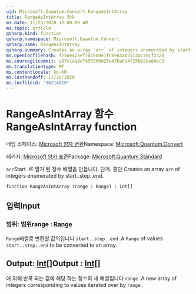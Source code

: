 ```yaml
---
uid: Microsoft.Quantum.Convert.RangeAsIntArray
title: RangeAsIntArray 함수
ms.date: 11/25/2020 12:00:00 AM
ms.topic: article
qsharp.kind: function
qsharp.namespace: Microsoft.Quantum.Convert
qsharp.name: RangeAsIntArray
qsharp.summary: Creates an array `arr` of integers enumerated by start..step..end.
ms.openlocfilehash: f756e42aef7dc600e1fc6943a02513ac791f2320
ms.sourcegitcommit: a87c1aa8e7453360025e47ba614f25b02ea84ec3
ms.translationtype: MT
ms.contentlocale: ko-KR
ms.lasthandoff: 11/26/2020
ms.locfileid: "96214010"
---
```

# <a name="rangeasintarray-function"></a><span data-ttu-id="841d8-102">RangeAsIntArray 함수</span><span class="sxs-lookup"><span data-stu-id="841d8-102">RangeAsIntArray function</span></span>

<span data-ttu-id="841d8-103">네임 스페이스: [Microsoft 양자 변환](xref:Microsoft.Quantum.Convert)</span><span class="sxs-lookup"><span data-stu-id="841d8-103">Namespace: [Microsoft.Quantum.Convert](xref:Microsoft.Quantum.Convert)</span></span>

<span data-ttu-id="841d8-104">패키지: [Microsoft 양자 표준](https://nuget.org/packages/Microsoft.Quantum.Standard)</span><span class="sxs-lookup"><span data-stu-id="841d8-104">Package: [Microsoft.Quantum.Standard](https://nuget.org/packages/Microsoft.Quantum.Standard)</span></span>


<span data-ttu-id="841d8-105">`arr`Start .로 열거 된 정수 배열을 만듭니다. 단계. 종단.</span><span class="sxs-lookup"><span data-stu-id="841d8-105">Creates an array `arr` of integers enumerated by start..step..end.</span></span>

```qsharp
function RangeAsIntArray (range : Range) : Int[]
```


## <a name="input"></a><span data-ttu-id="841d8-106">입력</span><span class="sxs-lookup"><span data-stu-id="841d8-106">Input</span></span>

### <a name="range--range"></a><span data-ttu-id="841d8-107">범위: [범위](xref:microsoft.quantum.lang-ref.range)</span><span class="sxs-lookup"><span data-stu-id="841d8-107">range : [Range](xref:microsoft.quantum.lang-ref.range)</span></span>

<span data-ttu-id="841d8-108">`Range`배열로 변환할 값의입니다 `start..step..end` .</span><span class="sxs-lookup"><span data-stu-id="841d8-108">A `Range` of values `start..step..end` to be converted to an array.</span></span>



## <a name="output--int"></a><span data-ttu-id="841d8-109">Output: [Int](xref:microsoft.quantum.lang-ref.int)[]</span><span class="sxs-lookup"><span data-stu-id="841d8-109">Output : [Int](xref:microsoft.quantum.lang-ref.int)[]</span></span>

<span data-ttu-id="841d8-110">에 의해 반복 되는 값에 해당 하는 정수의 새 배열입니다 `range` .</span><span class="sxs-lookup"><span data-stu-id="841d8-110">A new array of integers corresponding to values iterated over by `range`.</span></span>